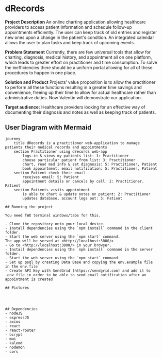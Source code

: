 # dRecords

**Project Description**
An online charting application allowing healthcare providers to access patient information and schedule follow-up appointments efficiently. The user can keep track of old entries and register new ones upon a change in the patient's condition. An integrated calendar allows the user to plan tasks and keep track of upcoming events.

**Problem Statement**
Currently, there are few universal tools that allow for charting, diagnosis, medical history, and appointment all on one platform, which leads to greater effort on practitioner and time consumption. To solve the inefficiencies there should be a uniform portal allowing for all of these procedures to happen in one place.

**Solution and Product**
Projects’ value proposition is to allow the practitioner to perform all these functions resulting in a greater time savings and convenience, freeing up their time to allow for actual healthcare rather than administrative duties. Now Valentin will demonstrate our application.

**Target audience:** Healthcare providers looking for an effective way of documenting their diagnosis and notes as well as keeping track of patients.

## User Diagram with Mermaid

```mermaid
journey
	title dRecords is a practitioner web-application to manage patients their medical records and appointments
	section Practitioner using drecords web-app
		logs-in & views my patients list: 1: Practitioner
		choose particular patient from list: 3: Practitioner
		chart, read med info & set diagnosis: 5: Practitioner, Patient
		book appointment, email notification: 5: Practitioner, Patient
	section Patient check their email
		receives email: 5: Patient
		appointment details or cancels by call: 2: Practitioner, Patient
	section Patients visits appointment
		is able to chart & update notes on patient: 2: Practitioner
		updates database, account logs out: 5: Patient

## Running the project

You need TWO terminal windows/tabs for this.

- Clone the repository onto your local device.
- Install dependencies using the `npm install` command in the client folder.
- Start the web server using the `npm start` command.
The app will be served at <http://localhost:3000/>
- Go to <http://localhost:3000/> in your browser.
- Install dependencies using the `npm install` command in the server folder.
- Start the web server using the `npm start` command.
- Set up psql by creating Data Base and copying the env.example file in the env.file
- Create API Key with SendGrid (https://sendgrid.com) and add it to .env file in order to be able to send email notification after an appointment is created

## Pictures




## Dependencies
- nodeJS
- expressJS
- axios
- react
- react-router
- bcrypt
- mui
- kalend
- nodemon
- cors

```
